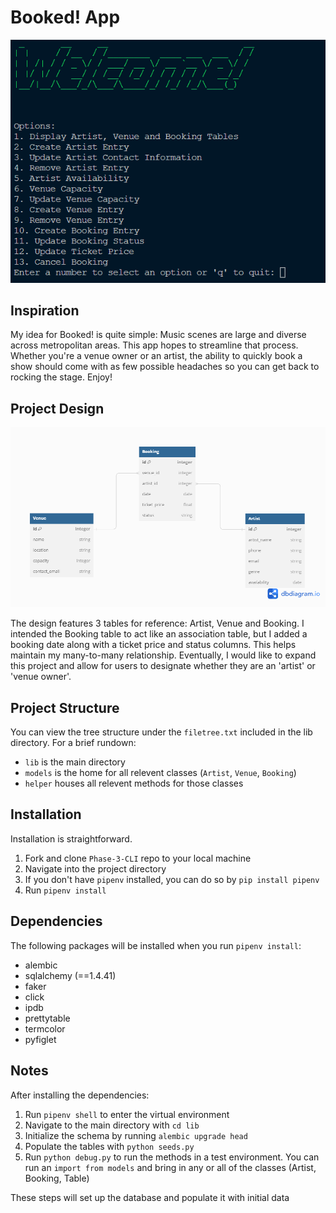 # Booked! App

![CLIOptions](/Images/CLI%20Options.png)

## Inspiration

My idea for Booked! is quite simple: Music scenes are large and diverse across metropolitan areas. This app hopes to streamline that process. Whether you're a venue owner or an artist, the ability to quickly book a show should come with as few possible headaches so you can get back to rocking the stage. Enjoy!

## Project Design

![Phase3Schema](/Images/Phase%203%20Project%20Schema%20Music%20Venue.png)

The design features 3 tables for reference: Artist, Venue and Booking. I intended the Booking table to act like an association table, but I added a booking date along with a ticket price and status columns. This helps maintain my many-to-many relationship. Eventually, I would like to expand this project and allow for users to designate whether they are an 'artist' or 'venue owner'.

## Project Structure

You can view the tree structure under the `filetree.txt` included in the lib directory. For a brief rundown:

- `lib` is the main directory
- `models` is the home for all relevent classes (`Artist`, `Venue`, `Booking`)
- `helper` houses all relevent methods for those classes

## Installation

Installation is straightforward.

1. Fork and clone `Phase-3-CLI` repo to your local machine
2. Navigate into the project directory
3. If you don't have `pipenv` installed, you can do so by `pip install pipenv`
4. Run `pipenv install`

## Dependencies

The following packages will be installed when you run `pipenv install`:

- alembic
- sqlalchemy (==1.4.41)
- faker
- click
- ipdb
- prettytable
- termcolor
- pyfiglet

## Notes

After installing the dependencies:

1. Run `pipenv shell` to enter the virtual environment
2. Navigate to the main directory with `cd lib`
3. Initialize the schema by running `alembic upgrade head`
4. Populate the tables with `python seeds.py`
5. Run `python debug.py` to run the methods in a test environment. You can run an `import from models` and bring in any or all of the classes (Artist, Booking, Table)

These steps will set up the database and populate it with initial data
